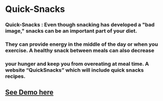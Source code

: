 # Quick-Snacks
### Quick-Snacks : Even though snacking has developed a "bad image," snacks can be an important part of your diet.
### They can provide energy in the middle of the day or when you exercise. A healthy snack between meals can also decrease
### your hunger and keep you from overeating at meal time. A website “QuickSnacks” which will include quick snacks recipes.

## [See Demo here](https://faiezwaseem.github.io/Quick-Snacks/)